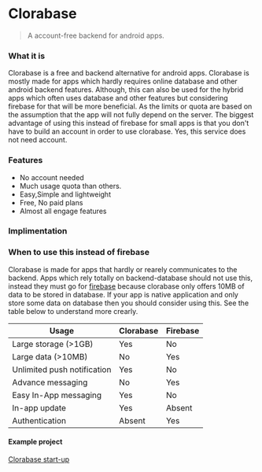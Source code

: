 # Clorabase
> A account-free backend for android apps.



### What it is
Clorabase is a free and backend alternative for android apps. Clorabase is mostly made for apps
which hardly requires online database and other android backend features. Although, this can also be used for the hybrid apps which often uses database and other features but considering firebase for that will be more beneficial. As the limits or quota are based on the assumption that the app will not fully depend on the server. The biggest advantage of using this instead of firebase for small apps is that you don't have to build an account in order to use clorabase. Yes, this service does not need account.

### Features
- No account needed
- Much usage quota than others.
- Easy,Simple and lightweight
- Free, No paid plans
- Almost all engage features


### Implimentation

### When to use this instead of firebase
Clorabase is made for apps that hardly or rearely communicates to the backend. Apps which rely totally on backend-database should not use this, instead they must go for [firebase](https://firebase.google.com/) because clorabase only offers 10MB of data to be stored in database. If your app is native application and only store some data on database then you should consider using this. See the table below to understand more crearly.

| Usage                     | Clorabase | Firebase |
| -----------               |-----------|----------|
| Large storage (>1GB)       | Yes       | No      |
| Large data (>10MB)         | No        | Yes      |
| Unlimited push notification| Yes        | No      |
| Advance messaging         | No        | Yes      |
| Easy In-App messaging      | Yes        | No      |
| In-app update             | Yes        | Absent   |
| Authentication             | Absent | Yes|


#### Example project
[Clorabase start-up]()